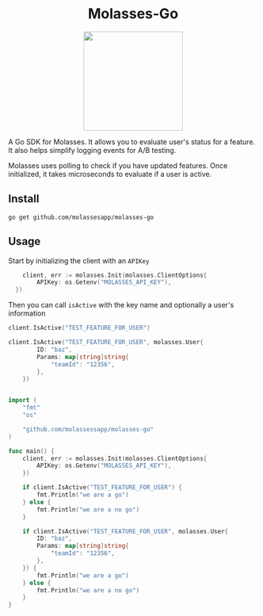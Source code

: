 <h1 align="center">Molasses-Go</h1>
<p align="center">
<img src="https://raw.githubusercontent.com/molassesapp/molasses-go/main/logo.png" style="margin: 0px auto;" width="200"/></p>

A Go SDK for Molasses. It allows you to evaluate user's status for a feature. It also helps simplify logging events for A/B testing.

Molasses uses polling to check if you have updated features. Once initialized, it takes microseconds to evaluate if a user is active.

## Install

```
go get github.com/molassesapp/molasses-go
```

## Usage

Start by initializing the client with an `APIKey`

```go
	client, err := molasses.Init(molasses.ClientOptions{
		APIKey: os.Getenv("MOLASSES_API_KEY"),
  })
```

Then you can call `isActive` with the key name and optionally a user's information

```go
client.IsActive("TEST_FEATURE_FOR_USER")

client.IsActive("TEST_FEATURE_FOR_USER", molasses.User{
		ID: "baz",
		Params: map[string]string{
			"teamId": "12356",
		},
	})
```

```go

import (
	"fmt"
	"os"

	"github.com/molassessapp/molasses-go"
)

func main() {
	client, err := molasses.Init(molasses.ClientOptions{
		APIKey: os.Getenv("MOLASSES_API_KEY"),
    })

	if client.IsActive("TEST_FEATURE_FOR_USER") {
		fmt.Println("we are a go")
	} else {
		fmt.Println("we are a no go")
	}

	if client.IsActive("TEST_FEATURE_FOR_USER", molasses.User{
		ID: "baz",
		Params: map[string]string{
			"teamId": "12356",
		},
	}) {
		fmt.Println("we are a go")
	} else {
		fmt.Println("we are a no go")
	}
}
```
